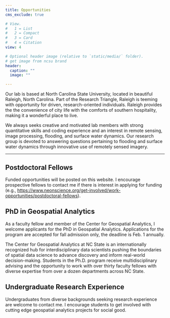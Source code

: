 ```yaml
---
title: Opportunities
cms_exclude: true

# View.
#   1 = List
#   2 = Compact
#   3 = Card
#   4 = Citation
view: 4

# Optional header image (relative to `static/media/` folder).
# get image from ncsu brand
header:
  caption: ""
  image: ""

---
```

Our lab is based at North Carolina State University, located in beautiful Raleigh, North Carolina. Part of the Research Triangle, Raleigh is teeming with opportunity for driven, research-oriented individuals. Raleigh provides the the convenience of city life with the comforts of southern hospitality, making it a wonderful place to live. 

We always seeks creative and motivated lab members with strong quantitative skills and coding experience and an interest in remote sensing, image processing, flooding, and surface water dynamics. Our research group is devoted to answering questions pertaining to flooding and surface water dynamics through innovative use of remotely sensed imagery. 

---
## **Postdoctoral Fellows**
Funded opportunities will be posted on this website. I encourage prospective fellows to contact me if there is interest in applying for funding (e.g., https://www.neonscience.org/get-involved/work-opportunities/postdoctoral-fellows). 

## **PhD in Geospatial Analytics**
As a faculty fellow and member of the Center for Geospatial Analytics, I welcome applicants for the PhD in Geospatial Analytics.  Applications for the program are accepted for fall admission only, the deadline is Feb. 1 annually.

The Center for Geospatial Analytics at NC State is an internationally recognized hub for interdisciplinary data scientists pushing the boundaries of spatial data science to advance discovery and inform real-world decision-making. Students in the Ph.D. program receive multidisciplinary advising and the opportunity to work with over thirty faculty fellows with diverse expertise from over a dozen departments across NC State.

## **Undergraduate Research Experience**
Undergraduates from diverse backgrounds seeking research experience are welcome to contact me. I encourage students to get involved with cutting edge geospatial analytics projects for social good. 
